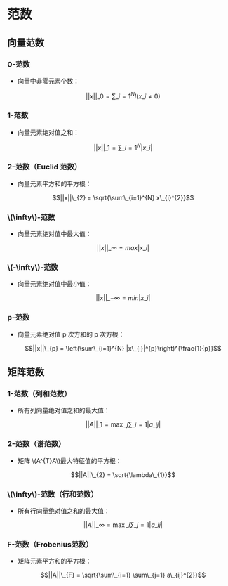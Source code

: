 <script type="text/javascript" src="http://cdn.mathjax.org/mathjax/latest/MathJax.js?config=default"></script>

# 范数

## 向量范数

### 0-范数

- 向量中非零元素个数：

	$$||x||\_{0} = \sum\_{i=1}^{N}I(x\_{i} \neq 0)$$

### 1-范数

- 向量元素绝对值之和：

	$$||x||\_{1} = \sum\_{i=1}^{N}|x\_{i}|$$

### 2-范数（Euclid 范数）

- 向量元素平方和的平方根：

	$$||x||\_{2} = \sqrt{\sum\_{i=1}^{N} x\_{i}^{2}}$$

### \\(\infty\\)-范数

- 向量元素绝对值中最大值：

	$$||x||\_{\infty} = max|x\_{i}|$$

### \\(-\infty\\)-范数

- 向量元素绝对值中最小值：

	$$||x||\_{-\infty} = min|x\_{i}|$$

### p-范数

- 向量元素绝对值 p 次方和的 p 次方根：

	$$||x||\_{p} = \left(\sum\_{i=1}^{N} |x\_{i}|^{p}\right)^{\frac{1}{p}}$$

## 矩阵范数

### 1-范数（列和范数）

- 所有列向量绝对值之和的最大值：

	$$||A||\_{1} = \max\_{j}\sum\_{i=1}|a\_{ij}|$$

### 2-范数（谱范数）

- 矩阵 \\(A^{T}A\\)最大特征值的平方根：

	$$||A||\_{2} = \sqrt{\lambda\_{1}}$$

### \\(\infty\\)-范数（行和范数）

- 所有行向量绝对值之和的最大值：

	$$||A||\_{\infty} = \max\_{i}\sum\_{j=1}|a\_{ij}|$$

### F-范数（Frobenius范数）

- 矩阵元素平方和的平方根：

	$$||A||\_{F} = \sqrt{\sum\_{i=1} \sum\_{j=1} a\_{ij}^{2}}$$